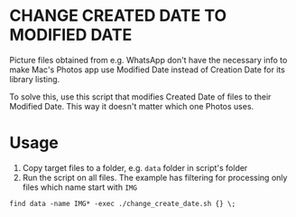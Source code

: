 # CHANGE CREATED DATE TO MODIFIED DATE
Picture files obtained from e.g. WhatsApp don't have the necessary info to make Mac's Photos app use Modified Date instead of Creation Date for its library listing.

To solve this, use this script that modifies Created Date of files to their Modified Date. This way it doesn't matter which one Photos uses.

# Usage
1. Copy target files to a folder, e.g. `data` folder in script's folder
2. Run the script on all files. The example has filtering for processing only files which name start with `IMG`
```
find data -name IMG* -exec ./change_create_date.sh {} \;
```